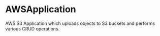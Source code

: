 # AWSApplication

AWS S3 Application which uploads objects to S3 buckets and performs various CRUD operations.
